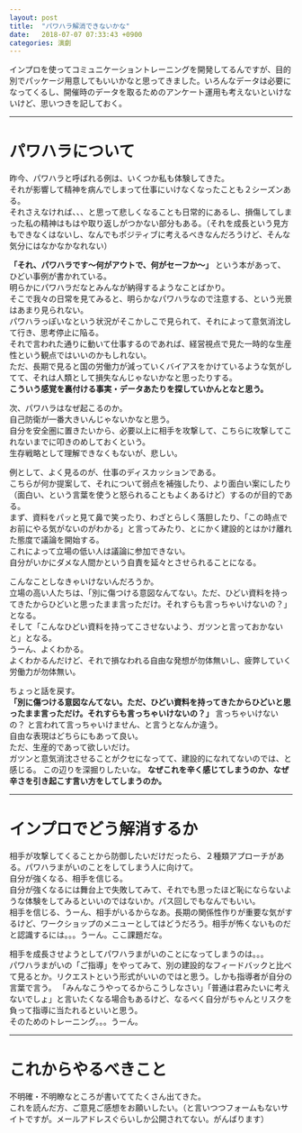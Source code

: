 ```yaml
---
layout: post
title:  "パワハラ解消できないかな"
date:   2018-07-07 07:33:43 +0900
categories: 演劇
---
```


インプロを使ってコミュニケーショントレーニングを開発してるんですが、目的別でパッケージ用意してもいいかなと思ってきました。いろんなデータは必要になってくるし、開催時のデータを取るためのアンケート運用も考えないといけないけど、思いつきを記しておく。

***
# パワハラについて

昨今、パワハラと呼ばれる例は、いくつか私も体験してきた。  
それが影響して精神を病んでしまって仕事にいけなくなったことも２シーズンある。  
それさえなければ、、、と思って悲しくなることも日常的にあるし、損傷してしまった私の精神はもはや取り返しがつかない部分もある。（それを成長という見方もできなくはないし、なんでもポジティブに考えるべきなんだろうけど、そんな気分にはなかなかなれない）  

**「それ、パワハラです〜何がアウトで、何がセーフか〜」** という本があって、ひどい事例が書かれている。  
明らかにパワハラだなとみんなが納得するようなことばかり。  
そこで我々の日常を見てみると、明らかなパワハラなので注意する、という光景はあまり見られない。  
パワハラっぽいなという状況がそこかしこで見られて、それによって意気消沈して行き、思考停止に陥る。  
それで言われた通りに動いて仕事するのであれば、経営視点で見た一時的な生産性という観点ではいいのかもしれない。  
ただ、長期で見ると国の労働力が減っていくバイアスをかけているような気がしてて、それは人類として損失なんじゃないかなと思ったりする。  
**こういう感覚を裏付ける事実・データあたりを探していかんとなと思う。**  

次、パワハラはなぜ起こるのか。  
自己防衛が一番大きいんじゃないかなと思う。  
自分を安全圏に置きたいから、必要以上に相手を攻撃して、こちらに攻撃してこれないまでに叩きのめしておくという。  
生存戦略として理解できなくもないが、悲しい。  

例として、よく見るのが、仕事のディスカッションである。  
こちらが何か提案して、それについて弱点を補強したり、より面白い案にしたり（面白い、という言葉を使うと怒られることもよくあるけど）するのが目的である。  
まず、資料をパッと見て鼻で笑ったり、わざとらしく落胆したり、「この時点でお前にやる気がないのがわかる」と言ってみたり、とにかく建設的とはかけ離れた態度で議論を開始する。  
これによって立場の低い人は議論に参加できない。  
自分がいかにダメな人間かという自責を延々とさせられることになる。  

こんなことしなきゃいけないんだろうか。  
立場の高い人たちは、「別に傷つける意図なんてない。ただ、ひどい資料を持ってきたからひどいと思ったまま言っただけ。それすらも言っちゃいけないの？」となる。  
そして「こんなひどい資料を持ってこさせないよう、ガツンと言っておかないと」となる。  
うーん、よくわかる。  
よくわかるんだけど、それで損なわれる自由な発想が勿体無いし、疲弊していく労働力が勿体無い。

ちょっと話を戻す。  
**「別に傷つける意図なんてない。ただ、ひどい資料を持ってきたからひどいと思ったまま言っただけ。それすらも言っちゃいけないの？」**
言っちゃいけないの？ と言われて言っちゃいけません、と言うとなんか違う。  
自由な表現はどちらにもあって良い。  
ただ、生産的であって欲しいだけ。  
ガツンと意気消沈させることがクセになってて、建設的になれてないのでは、と感じる。
この辺りを深掘りしたいな。 **なぜこれを辛く感じてしまうのか、なぜ辛さを引き起こす言い方をしてしまうのか。**


***
# インプロでどう解消するか
相手が攻撃してくることから防御したいだけだったら、２種類アプローチがある。パワハラまがいのことをしてしまう人に向けて。  
自分が強くなる、相手を信じる。  
自分が強くなるには舞台上で失敗してみて、それでも思ったほど恥にならないような体験をしてみるといいのではないか。パス回しでもなんでもいい。  
相手を信じる、うーん、相手がいるからなあ。長期の関係性作りが重要な気がするけど、ワークショップのメニューとしてはどうだろう。相手が怖くないものだと認識するには。。。うーん。ここ課題だな。  

相手を成長させようとしてパワハラまがいのことになってしまうのは。。。  
パワハラまがいの「ご指導」をやってみて、別の建設的なフィードバックと比べて見るとか。リクエストという形式がいいのではと思う。しかも指導者が自分の言葉で言う。
「みんなこうやってるからこうしなさい」「普通は君みたいに考えないでしょ」と言いたくなる場合もあるけど、なるべく自分がちゃんとリスクを負って指導に当たれるといいと思う。  
そのためのトレーニング。。。うーん。



***
# これからやるべきこと

不明確・不明瞭なところが書いててたくさん出てきた。  
これを読んだ方、ご意見ご感想をお願いしたい。（と言いつつフォームもないサイトですが。メールアドレスぐらいしか公開されてない。がんばります）


